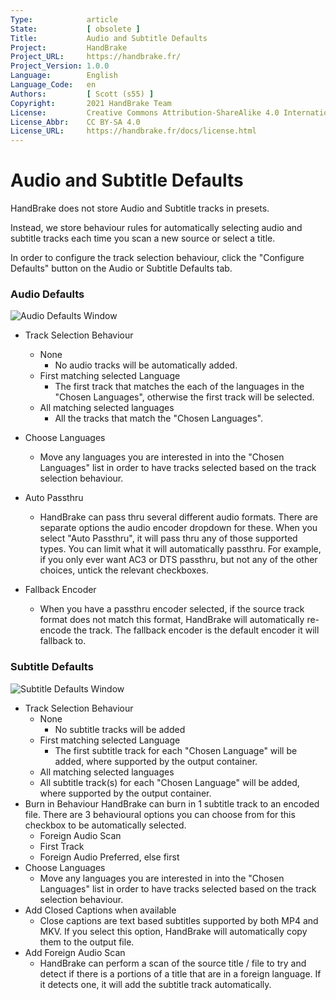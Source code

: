 ```yaml
---
Type:            article
State:           [ obsolete ]
Title:           Audio and Subtitle Defaults
Project:         HandBrake
Project_URL:     https://handbrake.fr/
Project_Version: 1.0.0
Language:        English
Language_Code:   en
Authors:         [ Scott (s55) ]
Copyright:       2021 HandBrake Team
License:         Creative Commons Attribution-ShareAlike 4.0 International
License_Abbr:    CC BY-SA 4.0
License_URL:     https://handbrake.fr/docs/license.html
---
```


Audio and Subtitle Defaults
=============================

HandBrake does not store Audio and Subtitle tracks in presets.

Instead, we store behaviour rules for automatically selecting audio and subtitle tracks each time you scan a new source or select a title.

In order to configure the track selection behaviour, click the "Configure Defaults" button on the Audio or Subtitle Defaults tab.

### Audio Defaults

![Audio Defaults Window](../../images/windows/audio-defaults-1.0.0.png "Audio Defaults Window")

- Track Selection Behaviour
  - None
    - No audio tracks will be automatically added.
  - First matching selected Language
    - The first track that matches the each of the languages in the "Chosen Languages", otherwise the first track will be selected.
  - All matching selected languages
    - All the tracks that match the "Chosen Languages".
- Choose Languages
  - Move any languages you are interested in into the "Chosen Languages" list in order to have tracks selected based on the track selection behaviour.
- Auto Passthru
  - HandBrake can pass thru several different audio formats. There are separate options the audio encoder dropdown for these. When you select "Auto Passthru", it will pass thru any of those supported types.  You can limit what it will automatically passthru. For example, if you only ever want AC3 or DTS passthru, but not any of the other choices, untick the relevant checkboxes.
  
- Fallback Encoder
  - When you have a passthru encoder selected, if the source track format does not match this format, HandBrake will automatically re-encode the track. The fallback encoder is the default encoder it will fallback to.  

### Subtitle Defaults

![Subtitle Defaults Window](../../images/windows/subtitle-defaults-1.0.0.png "Subtitle Defaults Window")

- Track Selection Behaviour
  - None
    - No subtitle tracks will be added
  - First matching selected Language
    - The first subtitle track for each "Chosen Language" will be added, where supported by the output container. 
  - All matching selected languages
   - All subtitle track(s) for each "Chosen Language" will be added, where supported by the output container. 
- Burn in Behaviour
  HandBrake can burn in 1 subtitle track to an encoded file. There are 3 behavioural options you can choose from for this checkbox to be automatically selected.
  - Foreign Audio Scan
  - First Track
  - Foreign Audio Preferred, else first
- Choose Languages
  - Move any languages you are interested in into the "Chosen Languages" list in order to have tracks selected based on the track selection behaviour.
- Add Closed Captions when available
  - Close captions are text based subtitles supported by both MP4 and MKV. If you select this option, HandBrake will automatically copy them to the output file.
- Add Foreign Audio Scan
  - HandBrake can perform a scan of the source title / file to try and detect if there is a portions of a title that are in a foreign language. If it detects one, it will add the subtitle track automatically. 
